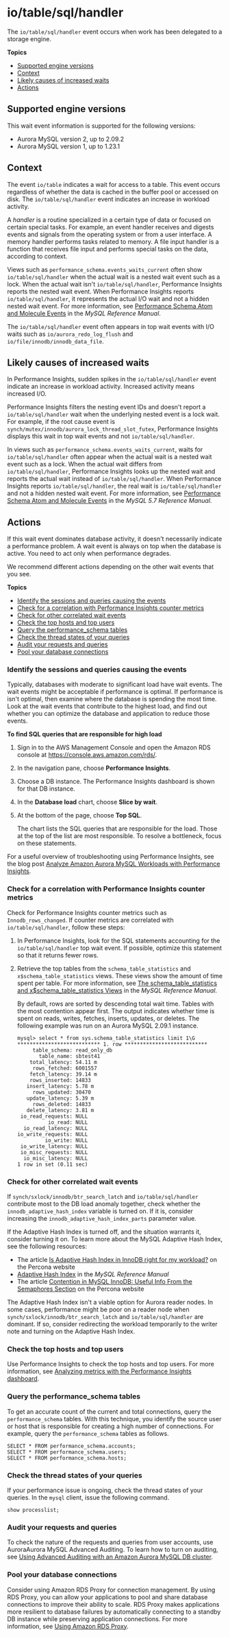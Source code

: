 # io/table/sql/handler<a name="ams-waits.waitio"></a>

The `io/table/sql/handler` event occurs when work has been delegated to a storage engine\. 

**Topics**
+ [Supported engine versions](#ams-waits.waitio.context.supported)
+ [Context](#ams-waits.waitio.context)
+ [Likely causes of increased waits](#ams-waits.waitio.causes)
+ [Actions](#ams-waits.waitio.actions)

## Supported engine versions<a name="ams-waits.waitio.context.supported"></a>

This wait event information is supported for the following versions:
+ Aurora MySQL version 2, up to 2\.09\.2
+ Aurora MySQL version 1, up to 1\.23\.1

## Context<a name="ams-waits.waitio.context"></a>

The event `io/table` indicates a wait for access to a table\. This event occurs regardless of whether the data is cached in the buffer pool or accessed on disk\. The `io/table/sql/handler` event indicates an increase in workload activity\. 

A *handler* is a routine specialized in a certain type of data or focused on certain special tasks\. For example, an event handler receives and digests events and signals from the operating system or from a user interface\. A memory handler performs tasks related to memory\. A file input handler is a function that receives file input and performs special tasks on the data, according to context\.

Views such as `performance_schema.events_waits_current` often show `io/table/sql/handler` when the actual wait is a nested wait event such as a lock\. When the actual wait isn't `io/table/sql/handler`, Performance Insights reports the nested wait event\. When Performance Insights reports `io/table/sql/handler`, it represents the actual I/O wait and not a hidden nested wait event\. For more information, see [Performance Schema Atom and Molecule Events](https://dev.mysql.com/doc/refman/5.7/en/performance-schema-atom-molecule-events.html) in the *MySQL Reference Manual*\.

The `io/table/sql/handler` event often appears in top wait events with I/O waits such as `io/aurora_redo_log_flush` and `io/file/innodb/innodb_data_file`\.

## Likely causes of increased waits<a name="ams-waits.waitio.causes"></a>

In Performance Insights, sudden spikes in the `io/table/sql/handler` event indicate an increase in workload activity\. Increased activity means increased I/O\. 

Performance Insights filters the nesting event IDs and doesn't report a `io/table/sql/handler` wait when the underlying nested event is a lock wait\. For example, if the root cause event is `synch/mutex/innodb/aurora_lock_thread_slot_futex`, Performance Insights displays this wait in top wait events and not `io/table/sql/handler`\.

In views such as `performance_schema.events_waits_current`, waits for `io/table/sql/handler` often appear when the actual wait is a nested wait event such as a lock\. When the actual wait differs from `io/table/sql/handler`, Performance Insights looks up the nested wait and reports the actual wait instead of `io/table/sql/handler`\. When Performance Insights reports `io/table/sql/handler`, the real wait is `io/table/sql/handler` and not a hidden nested wait event\. For more information, see [Performance Schema Atom and Molecule Events](https://dev.mysql.com/doc/refman/5.7/en/performance-schema-atom-molecule-events.html) in the *MySQL 5\.7 Reference Manual*\.

## Actions<a name="ams-waits.waitio.actions"></a>

If this wait event dominates database activity, it doesn't necessarily indicate a performance problem\. A wait event is always on top when the database is active\. You need to act only when performance degrades\.

We recommend different actions depending on the other wait events that you see\.

**Topics**
+ [Identify the sessions and queries causing the events](#ams-waits.waitio.actions.identify)
+ [Check for a correlation with Performance Insights counter metrics](#ams-waits.waitio.actions.filters)
+ [Check for other correlated wait events](#ams-waits.waitio.actions.maintenance)
+ [Check the top hosts and top users](#ams-waits.waitio.actions.pi)
+ [Query the performance\_schema tables](#ams-waits.waitio.actions.performance-schema)
+ [Check the thread states of your queries](#ams-waits.waitio.actions.thread-states)
+ [Audit your requests and queries](#ams-waits.waitio.actions.auditing)
+ [Pool your database connections](#ams-waits.waitio.actions.pooling)

### Identify the sessions and queries causing the events<a name="ams-waits.waitio.actions.identify"></a>

Typically, databases with moderate to significant load have wait events\. The wait events might be acceptable if performance is optimal\. If performance is isn't optimal, then examine where the database is spending the most time\. Look at the wait events that contribute to the highest load, and find out whether you can optimize the database and application to reduce those events\.

**To find SQL queries that are responsible for high load**

1. Sign in to the AWS Management Console and open the Amazon RDS console at [https://console\.aws\.amazon\.com/rds/](https://console.aws.amazon.com/rds/)\.

1. In the navigation pane, choose **Performance Insights**\.

1. Choose a DB instance\. The Performance Insights dashboard is shown for that DB instance\.

1. In the **Database load** chart, choose **Slice by wait**\.

1. At the bottom of the page, choose **Top SQL**\.

   The chart lists the SQL queries that are responsible for the load\. Those at the top of the list are most responsible\. To resolve a bottleneck, focus on these statements\.

For a useful overview of troubleshooting using Performance Insights, see the blog post [Analyze Amazon Aurora MySQL Workloads with Performance Insights](https://aws.amazon.com/blogs/database/analyze-amazon-aurora-mysql-workloads-with-performance-insights/)\.

### Check for a correlation with Performance Insights counter metrics<a name="ams-waits.waitio.actions.filters"></a>

Check for Performance Insights counter metrics such as `Innodb_rows_changed`\. If counter metrics are correlated with `io/table/sql/handler`, follow these steps:

1. In Performance Insights, look for the SQL statements accounting for the `io/table/sql/handler` top wait event\. If possible, optimize this statement so that it returns fewer rows\.

1. Retrieve the top tables from the `schema_table_statistics` and `x$schema_table_statistics` views\. These views show the amount of time spent per table\. For more information, see [The schema\_table\_statistics and x$schema\_table\_statistics Views](https://dev.mysql.com/doc/refman/5.7/en/sys-schema-table-statistics.html) in the *MySQL Reference Manual*\.

   By default, rows are sorted by descending total wait time\. Tables with the most contention appear first\. The output indicates whether time is spent on reads, writes, fetches, inserts, updates, or deletes\. The following example was run on an Aurora MySQL 2\.09\.1 instance\.

   ```
   mysql> select * from sys.schema_table_statistics limit 1\G
   *************************** 1. row ***************************
        table_schema: read_only_db
          table_name: sbtest41
       total_latency: 54.11 m
        rows_fetched: 6001557
       fetch_latency: 39.14 m
       rows_inserted: 14833
      insert_latency: 5.78 m
        rows_updated: 30470
      update_latency: 5.39 m
        rows_deleted: 14833
      delete_latency: 3.81 m
    io_read_requests: NULL
             io_read: NULL
     io_read_latency: NULL
   io_write_requests: NULL
            io_write: NULL
    io_write_latency: NULL
    io_misc_requests: NULL
     io_misc_latency: NULL
   1 row in set (0.11 sec)
   ```

### Check for other correlated wait events<a name="ams-waits.waitio.actions.maintenance"></a>

If `synch/sxlock/innodb/btr_search_latch` and `io/table/sql/handler` contribute most to the DB load anomaly together, check whether the `innodb_adaptive_hash_index` variable is turned on\. If it is, consider increasing the `innodb_adaptive_hash_index_parts` parameter value\. 

If the Adaptive Hash Index is turned off, and the situation warrants it, consider turning it on\. To learn more about the MySQL Adaptive Hash Index, see the following resources:
+ The article [Is Adaptive Hash Index in InnoDB right for my workload?](https://www.percona.com/blog/2016/04/12/is-adaptive-hash-index-in-innodb-right-for-my-workload) on the Percona website
+ [Adaptive Hash Index](https://dev.mysql.com/doc/refman/5.7/en/innodb-adaptive-hash.html) in the *MySQL Reference Manual*
+ The article [Contention in MySQL InnoDB: Useful Info From the Semaphores Section](https://www.percona.com/blog/2019/12/20/contention-in-mysql-innodb-useful-info-from-the-semaphores-section/) on the Percona website

The Adaptive Hash Index isn't a viable option for Aurora reader nodes\. In some cases, performance might be poor on a reader node when `synch/sxlock/innodb/btr_search_latch` and `io/table/sql/handler` are dominant\. If so, consider redirecting the workload temporarily to the writer note and turning on the Adaptive Hash Index\.

### Check the top hosts and top users<a name="ams-waits.waitio.actions.pi"></a>

Use Performance Insights to check the top hosts and top users\. For more information, see [Analyzing metrics with the Performance Insights dashboard](USER_PerfInsights.UsingDashboard.md)\.

### Query the performance\_schema tables<a name="ams-waits.waitio.actions.performance-schema"></a>

To get an accurate count of the current and total connections, query the `performance_schema` tables\. With this technique, you identify the source user or host that is responsible for creating a high number of connections\. For example, query the `performance_schema` tables as follows\.

```
SELECT * FROM performance_schema.accounts;
SELECT * FROM performance_schema.users;
SELECT * FROM performance_schema.hosts;
```

### Check the thread states of your queries<a name="ams-waits.waitio.actions.thread-states"></a>

If your performance issue is ongoing, check the thread states of your queries\. In the `mysql` client, issue the following command\.

```
show processlist;
```

### Audit your requests and queries<a name="ams-waits.waitio.actions.auditing"></a>

To check the nature of the requests and queries from user accounts, use AuroraAurora MySQL Advanced Auditing\. To learn how to turn on auditing, see [Using Advanced Auditing with an Amazon Aurora MySQL DB cluster](AuroraMySQL.Auditing.md)\.

### Pool your database connections<a name="ams-waits.waitio.actions.pooling"></a>

Consider using Amazon RDS Proxy for connection management\. By using RDS Proxy, you can allow your applications to pool and share database connections to improve their ability to scale\. RDS Proxy makes applications more resilient to database failures by automatically connecting to a standby DB instance while preserving application connections\. For more information, see [Using Amazon RDS Proxy](rds-proxy.md)\.